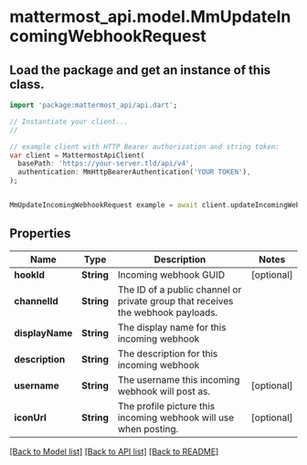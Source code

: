 # mattermost_api.model.MmUpdateIncomingWebhookRequest

## Load the package and get an instance of this class.
```dart
import 'package:mattermost_api/api.dart';

// Instantiate your client...
//

// example client with HTTP Bearer authorization and string token:
var client = MattermostApiClient(
  basePath: 'https://your-server.tld/api/v4',
  authentication: MmHttpBearerAuthentication('YOUR TOKEN'),
);


MmUpdateIncomingWebhookRequest example = await client.updateIncomingWebhookRequest.FUNCTION_THAT_RETURNS_THIS_CLASS();

```

## Properties
Name | Type | Description | Notes
------------ | ------------- | ------------- | -------------
**hookId** | **String** | Incoming webhook GUID | [optional] 
**channelId** | **String** | The ID of a public channel or private group that receives the webhook payloads. | 
**displayName** | **String** | The display name for this incoming webhook | 
**description** | **String** | The description for this incoming webhook | 
**username** | **String** | The username this incoming webhook will post as. | [optional] 
**iconUrl** | **String** | The profile picture this incoming webhook will use when posting. | [optional] 

[[Back to Model list]](../GENERATED_README.md#documentation-for-models) [[Back to API list]](../GENERATED_README.md#documentation-for-api-endpoints) [[Back to README]](../GENERATED_README.md)


